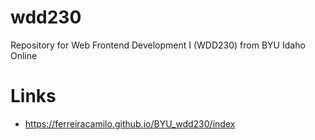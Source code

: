 # wdd230
Repository for Web Frontend Development I (WDD230) from BYU Idaho Online
# Links
- https://ferreiracamilo.github.io/BYU_wdd230/index
